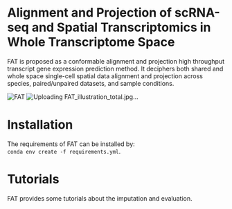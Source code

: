 # Alignment and Projection of scRNA-seq and Spatial Transcriptomics in Whole Transcriptome Space
FAT is proposed as a conformable alignment and projection high throughput transcript gene expression prediction method. It deciphers both shared and whole space single-cell spatial data alignment and projection across species, paired/unpaired datasets, and sample conditions. 

![FAT](https://drive.google.com/file/d/1uvvBUZDZ6qQ_14BK0JvoqykIJd18Su9Y/view?usp=sharing)
![Uploading FAT_illustration_total.jpg…]()

# Installation
The requirements of FAT can be installed by:  
`conda env create -f requirements.yml`.

# Tutorials
FAT provides some tutorials about the imputation and evaluation. 
